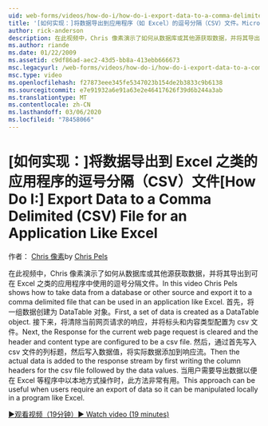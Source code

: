 ```yaml
---
uid: web-forms/videos/how-do-i/how-do-i-export-data-to-a-comma-delimited-csv-file-for-an-application-like-excel
title: '[如何实现：]将数据导出到应用程序（如 Excel）的逗号分隔（CSV）文件。Microsoft Docs'
author: rick-anderson
description: 在此视频中，Chris 像素演示了如何从数据库或其他源获取数据，并将其导出到可在应用程序中使用的逗号分隔的文件 。
ms.author: riande
ms.date: 01/22/2009
ms.assetid: c9df86ad-aec2-43d5-bb8a-413ebb666673
msc.legacyurl: /web-forms/videos/how-do-i/how-do-i-export-data-to-a-comma-delimited-csv-file-for-an-application-like-excel
msc.type: video
ms.openlocfilehash: f27873eee345fe5347023b154de2b3833c9b6138
ms.sourcegitcommit: e7e91932a6e91a63e2e46417626f39d6b244a3ab
ms.translationtype: MT
ms.contentlocale: zh-CN
ms.lasthandoff: 03/06/2020
ms.locfileid: "78458066"
---
```

# <a name="how-do-i-export-data-to-a-comma-delimited-csv-file-for-an-application-like-excel"></a><span data-ttu-id="f55a5-103">[如何实现：]将数据导出到 Excel 之类的应用程序的逗号分隔（CSV）文件</span><span class="sxs-lookup"><span data-stu-id="f55a5-103">[How Do I:] Export Data to a Comma Delimited (CSV) File for an Application Like Excel</span></span>

<span data-ttu-id="f55a5-104">作者： [Chris 像素](https://twitter.com/chrispels)</span><span class="sxs-lookup"><span data-stu-id="f55a5-104">by [Chris Pels](https://twitter.com/chrispels)</span></span>

<span data-ttu-id="f55a5-105">在此视频中，Chris 像素演示了如何从数据库或其他源获取数据，并将其导出到可在 Excel 之类的应用程序中使用的逗号分隔文件。</span><span class="sxs-lookup"><span data-stu-id="f55a5-105">In this video Chris Pels shows how to take data from a database or other source and export it to a comma delimited file that can be used in an application like Excel.</span></span> <span data-ttu-id="f55a5-106">首先，将一组数据创建为 DataTable 对象。</span><span class="sxs-lookup"><span data-stu-id="f55a5-106">First, a set of data is created as a DataTable object.</span></span> <span data-ttu-id="f55a5-107">接下来，将清除当前网页请求的响应，并将标头和内容类型配置为 csv 文件。</span><span class="sxs-lookup"><span data-stu-id="f55a5-107">Next, the Response for the current web page request is cleared and the header and content type are configured to be a csv file.</span></span> <span data-ttu-id="f55a5-108">然后，通过首先写入 csv 文件的列标题，然后写入数据值，将实际数据添加到响应流。</span><span class="sxs-lookup"><span data-stu-id="f55a5-108">Then the actual data is added to the response stream by first writing the column headers for the csv file followed by the data values.</span></span> <span data-ttu-id="f55a5-109">当用户需要导出数据以便在 Excel 等程序中以本地方式操作时，此方法非常有用。</span><span class="sxs-lookup"><span data-stu-id="f55a5-109">This approach can be useful when users require an export of data so it can be manipulated locally in a program like Excel.</span></span>

[<span data-ttu-id="f55a5-110">&#9654;观看视频（19分钟）</span><span class="sxs-lookup"><span data-stu-id="f55a5-110">&#9654; Watch video (19 minutes)</span></span>](https://channel9.msdn.com/Blogs/ASP-NET-Site-Videos/how-do-i-export-data-to-a-comma-delimited-csv-file-for-an-application-like-excel)

